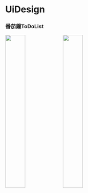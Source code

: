 # UiDesign
### 番茄鐘ToDoList

<img src="https://tw-blackbear.github.io/UiDesign/TOMO-番茄鐘2.jpg" width="35%" height="35%"> </img><img src="https://tw-blackbear.github.io/UiDesign/TOMO2.jpg" width="35%" height="35%"></img>
